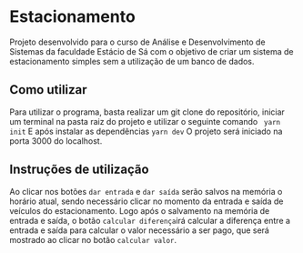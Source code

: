 # Estacionamento

Projeto desenvolvido para o curso de Análise e Desenvolvimento de Sistemas da faculdade Estácio de Sá com o objetivo de criar um sistema de estacionamento simples sem a utilização de um banco de dados.

## Como utilizar
Para utilizar o programa, basta realizar um git clone do repositório, iniciar um terminal na pasta raiz do projeto e utilizar o seguinte comando
``` yarn init```
E após instalar as dependências
``yarn dev``
O projeto será iniciado na porta 3000 do localhost.
## Instruções de utilização

Ao clicar nos botões `dar entrada` e `dar saída` serão salvos na memória o horário atual, sendo necessário clicar no momento da entrada e saída de veículos do estacionamento.
Logo após o salvamento na memória de entrada e saída, o botão `calcular diferença`irá calcular a diferença entre a entrada e saída para calcular o valor necessário a ser pago, que será mostrado ao clicar no botão `calcular valor`.